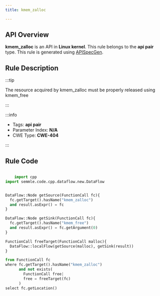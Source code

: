 ```yaml
---
title: kmem_zalloc

---
```



## API Overview
**kmem_zalloc** is an API in **Linux kernel**. This rule belongs to the **api pair** type. This rule is generated using [APISpecGen](../../tools/APISpecGen).
## Rule Description

:::tip

The resource acquired by kmem_zalloc must be properly released using kmem_free

:::

:::info

- Tags: **api pair**
- Parameter Index: **N/A**
- CWE Type: **CWE-404**

:::

## Rule Code
```python

    import cpp
import semmle.code.cpp.dataflow.new.DataFlow


DataFlow::Node getSource(FunctionCall fc){
  fc.getTarget().hasName("kmem_zalloc")
  and result.asExpr() = fc
}

DataFlow::Node getSink(FunctionCall fc){
  fc.getTarget().hasName("kmem_free")
  and result.asExpr() = fc.getArgument(0)
}

FunctionCall freeTarget(FunctionCall malloc){
  DataFlow::localFlow(getSource(malloc), getSink(result))
}

from FunctionCall fc
where fc.getTarget().hasName("kmem_zalloc")
      and not exists(
        FunctionCall free| 
        free = freeTarget(fc)
      )
select fc.getLocation()

    
```